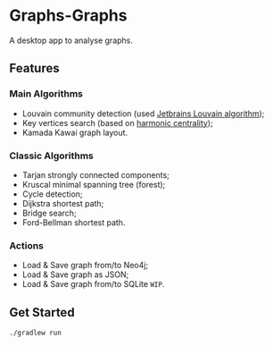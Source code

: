 # Graphs-Graphs 
A desktop app to analyse graphs.

## Features
### Main Algorithms
- Louvain community detection (used [Jetbrains Louvain algorithm](https://github.com/JetBrains-Research/louvain));
- Key vertices search (based on [harmonic centrality](https://infoscience.epfl.ch/entities/publication/7864800f-6d09-4bb4-bb09-f12a335fca92));
- Kamada Kawai graph layout.

### Classic Algorithms
- Tarjan strongly connected components;
- Kruscal minimal spanning tree (forest);
- Cycle detection;
- Dijkstra shortest path;
- Bridge search;
- Ford-Bellman shortest path.

### Actions
- Load & Save graph from/to Neo4j;
- Load & Save graph as JSON;
- Load & Save graph from/to SQLite `WIP`.

## Get Started

```declarative
./gradlew run
```